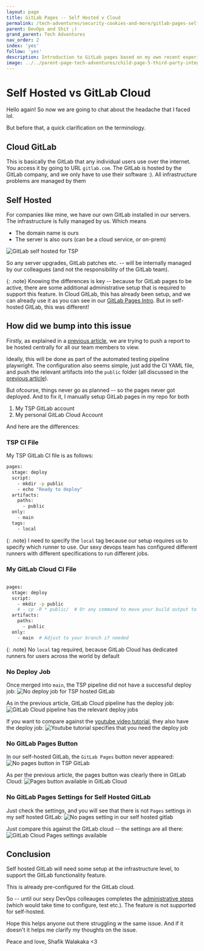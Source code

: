 ```yaml
---
layout: page
title: GitLab Pages -- Self Hosted v Cloud
permalink: /tech-adventures/security-cookies-and-more/gitlab-pages-self-hosted-vs-cloud
parent: DevOps and Shit ;)
grand_parent: Tech Adventures
nav_order: 2
index: 'yes'
follow: 'yes'
description: Introduction to GitLab pages based on my own recent experience
image: ../../parent-page-tech-adventures/child-page-5-third-party-integrations/grandchild-page-1-Adyen-Online-Payments/adyen-online-payments.png
---
```


# Self Hosted vs GitLab Cloud

Hello again! So now we are going to chat about the headache that I faced lol.

But before that, a quick clarification on the terminology.

## Cloud GitLab

This is basically the GitLab that any individual users use over the internet. You access it by going to URL `gitlab.com`. The GitLab is hosted by the GitLab company, and we only have to use their software :). All infrastructure problems are managed by them

## Self Hosted

For companies like mine, we have our own GitLab installed in our servers. The infrastructure is fully managed by us. Which means
- The domain name is ours
- The server is also ours (can be a cloud service, or on-prem)

![GitLab self hosted for TSP](../../parent-page-tech-adventures/child-page-7-devops-shit/grandchild-page-2-gitlab-pages-self-hosted-vs-cloud/image-self-hosted-gitlab-url.png)

So any server upgrades, GitLab patches etc. -- will be internally managed by our colleagues (and not the responsibility of the GitLab team).

{: .note}
Knowing the differences is key -- because for GitLab pages to be active, there are some additional administrative setup that is required to support this feature. In Cloud GitLab, this has already been setup, and we can already use it as you can see in our [GitLab Pages Intro](/tech-adventures/security-cookies-and-more/gitlab-pages-self-hosted-v-cloud). But in self-hosted GitLab, this was different!


## How did we bump into this issue

Firstly, as explained in a [previous article](/tech-adventures/security-cookies-and-more/gitlab-pages-self-hosted-v-cloud), we are trying to push a report to be hosted centrally for all our team members to view.

Ideally, this will be done as part of the automated testing pipeline playwright. The configuration also seems simple, just add the CI YAML file, and push the relevant artifacts into the `public` folder (all discussed in the [previous article](/tech-adventures/security-cookies-and-more/gitlab-pages-self-hosted-v-cloud)).

But ofcourse, things never go as planned -- so the pages never got deployed. And to fix it, I manually setup GitLab pages in my repo for both
1. My TSP GitLab account
2. My personal GitLab Cloud Account

And here are the differences:

### TSP CI File

My TSP GitLab CI file is as follows:
```bash
pages:
  stage: deploy
  script:
    - mkdir -p public
    - echo "Ready to deploy"
  artifacts:
    paths: 
      - public
  only:
    - main
  tags:
    - local

```

{: .note}
I need to specify the `local` tag because our setup requires us to specify which runner to use. Our sexy devops team has configured different runners with different specifications to run different jobs.

### My GitLab Cloud CI File

```bash

pages:
  stage: deploy
  script:
    - mkdir -p public
    # - cp -R * public/  # Or any command to move your build output to the public folder
  artifacts:
    paths:
      - public
  only:
    - main  # Adjust to your branch if needed
```

{: .note}
No `local` tag required, because GitLab Cloud has dedicated runners for users across the world by default

### No Deploy Job
Once merged into `main`, the TSP pipeline did not have a successful deploy job:
![No deploy job for TSP hosted GitLab](../../parent-page-tech-adventures/child-page-7-devops-shit/grandchild-page-2-gitlab-pages-self-hosted-vs-cloud/image-no-deploy-job.png)

As in the previous article, GitLab Cloud pipeline has the deploy job:
![GitLab Cloud pipeline has the relevant deploy jobs](../../parent-page-tech-adventures/child-page-7-devops-shit/grandchild-page-1-gitlab-pages/image-two-jobs-in-pipeline.png)


If you want to compare against the [youtube video tutorial](https://www.youtube.com/watch?v=Cs6YxW9mr6Y&t=419s), they also have the deploy job:
![Youtube tutorial specifies that you need the deploy job](../../parent-page-tech-adventures/child-page-7-devops-shit/grandchild-page-2-gitlab-pages-self-hosted-vs-cloud/image-youtube-tutorial-has-deploy-job.png)

### No GitLab Pages Button

In our self-hosted GitLab, the `GitLab Pages` button never appeared:
![No pages button in TSP GitLab](../../parent-page-tech-adventures/child-page-7-devops-shit/grandchild-page-2-gitlab-pages-self-hosted-vs-cloud/image-no-pages-button-in-tsp-gitlab.png)

As per the previous article, the pages button was clearly there in GitLab Cloud:
![Pages button available in GitLab Cloud](../../parent-page-tech-adventures/child-page-7-devops-shit/grandchild-page-1-gitlab-pages/image-gitlab-pages-button.png)

### No GitLab Pages Settings for Self Hosted GitLab

Just check the settings, and you will see that there is not `Pages` settings in my self hosted GitLab:
![No pages setting in our self hosted gitlab](../../parent-page-tech-adventures/child-page-7-devops-shit/grandchild-page-2-gitlab-pages-self-hosted-vs-cloud/image-self-hosted-gitlab-url.png)


Just compare this against the GitLab cloud -- the settings are all there:
![GitLab Cloud Pages settings available](../../parent-page-tech-adventures/child-page-7-devops-shit/grandchild-page-2-gitlab-pages-self-hosted-vs-cloud/image-gitlab-cloud-pages-settings-available.png)

## Conclusion

Self hosted GitLab will need some setup at the infrastructure level, to support the GitLab functionality feature. 

This is already pre-configured for the GitLab cloud.

So -- until our sexy DevOps colleauges completes the [administrative steps](https://docs.gitlab.com/administration/pages/source/) (which would take time to configure, test etc.). The feature is not supported for self-hosted.

Hope this helps anyone out there struggling w the same issue. And if it doesn't it helps me clarify my thoughts on the issue.

Peace and love,
Shafik Walakaka <3